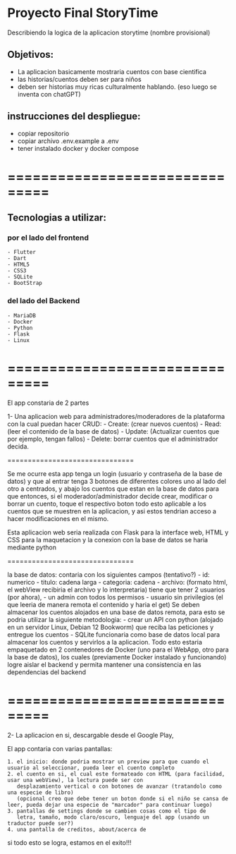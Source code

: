 # Proyecto Final StoryTime

Describiendo la logica de la aplicacion storytime (nombre provisional)

## Objetivos:
* La aplicacion basicamente mostraria cuentos con base cientifica
* las historias/cuentos deben ser para niños
* deben ser historias muy ricas culturalmente hablando. (eso luego se inventa con chatGPT)


## instrucciones del despliegue:
- copiar repositorio
- copiar archivo .env.example a .env
- tener instalado docker y docker compose

===============================
===============================

## Tecnologias a utilizar:

### por el lado del frontend

	- Flutter
	- Dart
	- HTML5
	- CSS3
	- SQLite
	- BootStrap

### del lado del Backend

	- MariaDB
	- Docker
	- Python
	- Flask
	- Linux

===============================
===============================

El app constaria de 2 partes

1- Una aplicacion web para administradores/moderadores de la plataforma con la cual puedan hacer CRUD:
	- Create: (crear nuevos cuentos) 
	- Read: (leer el contenido de la base de datos)
	- Update: (Actualizar cuentos que por ejemplo, tengan fallos)
	- Delete: borrar cuentos que el administrador decida.

===============================

Se me ocurre esta app tenga un login (usuario y contraseña de la base de datos)
y que al entrar tenga 3 botones de diferentes colores uno al lado del otro a centrados, y abajo los cuentos que estan en la base de datos
para que entonces, si el moderador/administrador decide crear, modificar o borrar un cuento, toque el respectivo boton
todo esto aplicable a los cuentos que se muestren en la aplicacion, y asi estos tendrian acceso a hacer modificaciones en el mismo.

Esta aplicacion web seria realizada con Flask para la interface web, HTML y CSS para la maquetacion y la conexion con la base de datos se haria mediante python

===============================

la base de datos: contaria con los siguientes campos (tentativo?)
	- id: numerico
	- titulo: cadena larga
	- categoria: cadena
	- archivo: (formato html, el webView recibiria el archivo y lo
	  interpretaria)
tiene que tener 2 usuarios (por ahora), 
	- un admin con todos los permisos
	- usuario sin privilegios (el que leeria de manera remota el 
	  contenido y haria el get)
Se deben almacenar los cuentos alojados en una base de datos remota, para esto se podria utilizar la siguiente metodologia:
	- crear un API con python (alojado en un servidor Linux, Debian 12 Bookworm) que reciba las peticiones y entregue los cuentos
    - SQLite funcionaria como base de datos local para almacenar los cuentos y servirlos a la aplicacion.
Todo esto estaria empaquetado en 2 contenedores de Docker (uno para el WebApp, otro para la base de datos), los cuales (previamente Docker instalado y funcionando) logre aislar el backend y permita mantener una consistencia en las dependencias del backend

===============================
===============================

2- La aplicacion en si, descargable desde el Google Play, 

El app contaria con varias pantallas:

	1. el inicio: donde podria mostrar un preview para que cuando el usuario al seleccionar, pueda leer el cuento completo
	2. el cuento en si, el cual este formateado con HTML (para facilidad, usar una webView), la lectura puede ser con 
	   desplazamiento vertical o con botones de avanzar (tratandolo como una especie de libro)
	   (opcional creo que debe tener un boton donde si el niño se cansa de leer, pueda dejar una especie de "marcador" para continuar luego)
	3. pantallas de settings donde se cambien cosas como el tipo de 
	   letra, tamaño, modo claro/oscuro, lenguaje del app (usando un traductor puede ser?)
	4. una pantalla de creditos, about/acerca de

si todo esto se logra, estamos en el exito!!!

